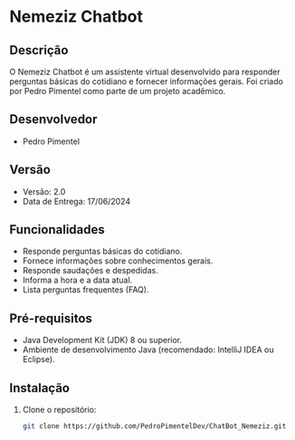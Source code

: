 # Nemeziz Chatbot

## Descrição
O Nemeziz Chatbot é um assistente virtual desenvolvido para responder perguntas básicas do cotidiano e fornecer informações gerais. Foi criado por Pedro Pimentel como parte de um projeto acadêmico.

## Desenvolvedor
- Pedro Pimentel

## Versão
- Versão: 2.0
- Data de Entrega: 17/06/2024

## Funcionalidades
- Responde perguntas básicas do cotidiano.
- Fornece informações sobre conhecimentos gerais.
- Responde saudações e despedidas.
- Informa a hora e a data atual.
- Lista perguntas frequentes (FAQ).

## Pré-requisitos
- Java Development Kit (JDK) 8 ou superior.
- Ambiente de desenvolvimento Java (recomendado: IntelliJ IDEA ou Eclipse).

## Instalação
1. Clone o repositório:
   ```bash
   git clone https://github.com/PedroPimentelDev/ChatBot_Nemeziz.git
